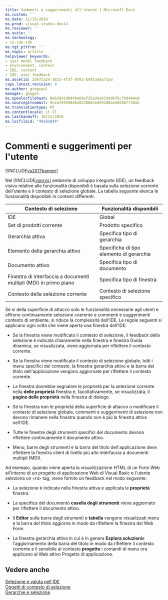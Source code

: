 ```yaml
---
title: Commenti e suggerimenti all'utente | Microsoft Docs
ms.custom: ''
ms.date: 11/15/2016
ms.prod: visual-studio-dev14
ms.reviewer: ''
ms.suite: ''
ms.technology:
- vs-ide-sdk
ms.tgt_pltfrm: ''
ms.topic: article
helpviewer_keywords:
- user model feedback
- environment, context
- IDE, context
- IDE, user feedback
ms.assetid: 2d472a24-3813-4f5f-9783-b491ad8a71ad
caps.latest.revision: 9
ms.author: gregvanl
manager: ghogen
ms.openlocfilehash: 0eb2942d0449e69ef25e26e6194d67bc7b0484e0
ms.sourcegitcommit: 9ceaf69568d61023868ced59108ae4dd46f720ab
ms.translationtype: MT
ms.contentlocale: it-IT
ms.lasthandoff: 10/12/2018
ms.locfileid: "49263844"
---
```

# <a name="feedback-to-the-user"></a>Commenti e suggerimenti per l'utente
[!INCLUDE[vs2017banner](../../includes/vs2017banner.md)]

Nel [!INCLUDE[vsprvs](../../includes/vsprvs-md.md)] ambiente di sviluppo integrato (IDE), un feedback visivo relative alle funzionalità disponibili è basata sulla selezione corrente dell'utente e il contesto di selezione globale. La tabella seguente elenca le funzionalità disponibili in contesti differenti.  
  
|Contesto di selezione|Funzionalità disponibili|  
|-----------------------|-----------------------------|  
|IDE|Global|  
|Set di prodotti corrente|Prodotto specifico|  
|Gerarchia attiva|Specifica tipo di gerarchia|  
|Elemento della gerarchia attivo|Specifiche di tipo elemento di gerarchia|  
|Documento attivo|Specifica tipo di documento|  
|Finestra di interfaccia a documenti multipli (MDI) in primo piano|Specifica tipo di finestra|  
|Contesto della selezione corrente|Contesto di selezione specifico|  
  
 Se si della superficie di attacco solo le funzionalità necessarie agli utenti e offrono continuamente selezione coerente e commenti e suggerimenti contesto di ambiente, si riduce la complessità dell'IDE. Le regole seguenti si applicano ogni volta che viene aperta una finestra dell'IDE:  
  
-   Se la finestra viene modificato il contesto di selezione, il feedback della selezione è indicata chiaramente nella finestra e finestra Guida dinamica, se visualizzata, viene aggiornata per riflettere il contesto corrente.  
  
-   Se la finestra viene modificato il contesto di selezione globale, tutti i menu specifici del contesto, la finestra gerarchia attivo e la barra del titolo dell'applicazione vengono aggiornate per riflettere il contesto corrente.  
  
-   La finestra dovrebbe segnalare le proprietà per la selezione corrente nella **delle proprietà** finestra e, facoltativamente, se visualizzata, il **pagine delle proprietà** nella finestra di dialogo.  
  
-   Se la finestra non le proprietà della superficie di attacco o modificare il contesto di selezione globale, commenti e suggerimenti di selezione non devono rimanere nella finestra quando non è più la finestra attiva nell'IDE.  
  
-   Tutte le finestre degli strumenti specifici del documento devono riflettere continuamente il documento attivo.  
  
-   Menu, barre degli strumenti e la barra del titolo dell'applicazione deve riflettere la finestra client di livello più alto interfaccia a documenti multipli (MDI).  
  
 Ad esempio, quando viene aperta la visualizzazione HTML di un Form Web all'interno di un progetto di applicazione Web di Visual Basic e l'utente seleziona un `<td>` tag, viene fornito un feedback nel modo seguente:  
  
-   La selezione è indicata nella finestra attiva e applicata le **proprietà** finestra.  
  
-   La specifica del documento **casella degli strumenti** viene aggiornato per riflettere il documento attivo.  
  
-   Il **Editor** sulla barra degli strumenti e **tabella** vengono visualizzati menu e la barra del titolo aggiorna in modo da riflettere la finestra del Web Form.  
  
-   La finestra gerarchia attiva in cui è in genere **Esplora soluzioni**e l'aggiornamento della barra del titolo in modo da riflettere il contesto corrente e il sensibile al contesto **progetto** i comandi di menu ora applicano al Web attivo Progetto di applicazione.  
  
## <a name="see-also"></a>Vedere anche  
 [Selezione e valuta nell'IDE](../../extensibility/internals/selection-and-currency-in-the-ide.md)   
 [Oggetti di contesto di selezione](../../extensibility/internals/selection-context-objects.md)   
 [Gerarchie e selezione](../../extensibility/internals/hierarchies-and-selection.md)

